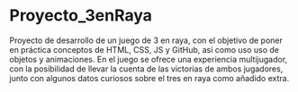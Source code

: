 # Proyecto_3enRaya
Proyecto de desarrollo de un juego de 3 en raya, con el objetivo de poner en práctica conceptos de HTML, CSS, JS y GitHub, así como uso uso de objetos y animaciones. 
En el juego se ofrece una experiencia multijugador, con la posibilidad de llevar la cuenta de las victorias de ambos jugadores, junto con algunos datos curiosos sobre el tres en raya como añadido extra.
